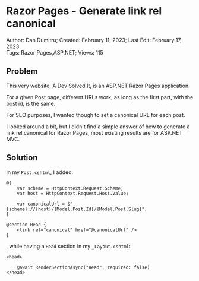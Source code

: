 # Razor Pages - Generate link rel canonical

Author: Dan Dumitru; Created: February 11, 2023; Last Edit: February 17, 2023  
Tags: Razor Pages,ASP.NET; Views: 115

## Problem

This very website, A Dev Solved It, is an ASP.NET Razor Pages application.

For a given Post page, different URLs work, as long as the first part, with the post id, is the same.

For SEO purposes, I wanted though to set a canonical URL for each post.

I looked around a bit, but I didn't find a simple answer of how to generate a link rel canonical for Razor Pages, most existing results are for ASP.NET MVC. 

## Solution

In my `Post.cshtml`, I added:

```
@{
    var scheme = HttpContext.Request.Scheme;
    var host = HttpContext.Request.Host.Value;

    var canonicalUrl = $"{scheme}://{host}/{Model.Post.Id}/{Model.Post.Slug}";
}

@section Head {
    <link rel="canonical" href="@canonicalUrl" />
}
```

, while having a `Head` section in my `_Layout.cshtml`:

```
<head>
    
    @await RenderSectionAsync("Head", required: false)
</head>
```
